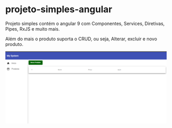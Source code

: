 # projeto-simples-angular
Projeto simples contém o angular 9 com Componentes, Services, Diretivas, Pipes, RxJS e muito mais.

Além do mais o produto suporta o CRUD, ou  seja, Alterar, excluir e novo produto.

![Imagem da tela do projeto](https://github.com/smarcelloc/projeto-simples-angular/blob/master/tela.png?raw=true)
